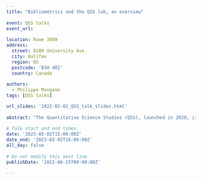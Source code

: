 ```yaml
---
title: "Bibliometrics and the QSS lab, an overview"
 
event: QSS talks
event_url:
 
location: Rowe 3089
address:
  street: 6100 University Ave
  city: Halifax
  region: NS
  postcode: 'B3H 4R2'
  country: Canada
 
authors:
  - Philippe Mongeon
tags: [QSS talks]

url_slides: '2022-02-02_QSS_talk_slides.html'
 
abstract: "The Quantitative Science Studies (QSS), launched in 2020, is named after the Quantitative Science Studies (QSS) journal, the official open-access journal of the International Society for Scientometrics and Informetrics (ISSI). It aims to advance knowledge on the practices and outcomes of knowledge productions, dissemination, and use. This presentation will provide a short introduction to the field of bibliometrics and quantitative science studies, as well as an overview of the lab’s past, present, and future research activities."
 
# Talk start and end times.
date: '2023-02-02T15:00:00Z'
date_end: '2023-02-02T16:00:00Z'
all_day: false
 
# Do not modify this next line.
publishDate: '2022-06-15T00:00:00Z'
 
---
```


